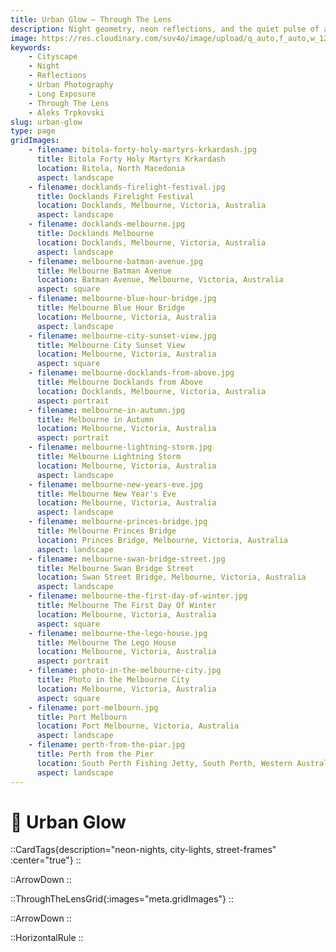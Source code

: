 ```yaml
---
title: Urban Glow — Through The Lens
description: Night geometry, neon reflections, and the quiet pulse of a city after midnight. Full story launching soon.
image: https://res.cloudinary.com/suv4o/image/upload/q_auto,f_auto,w_1200,e_sharpen:100/v1754699122/blog/through-the-lens/www.trpkovski.com_-_the_first_day_of_winter_nokscf
keywords:
    - Cityscape
    - Night
    - Reflections
    - Urban Photography
    - Long Exposure
    - Through The Lens
    - Aleks Trpkovski
slug: urban-glow
type: page
gridImages:
    - filename: bitola-forty-holy-martyrs-krkardash.jpg
      title: Bitola Forty Holy Martyrs Krkardash
      location: Bitola, North Macedonia
      aspect: landscape
    - filename: docklands-firelight-festival.jpg
      title: Docklands Firelight Festival
      location: Docklands, Melbourne, Victoria, Australia
      aspect: landscape
    - filename: docklands-melbourne.jpg
      title: Docklands Melbourne
      location: Docklands, Melbourne, Victoria, Australia
      aspect: landscape
    - filename: melbourne-batman-avenue.jpg
      title: Melbourne Batman Avenue
      location: Batman Avenue, Melbourne, Victoria, Australia
      aspect: square
    - filename: melbourne-blue-hour-bridge.jpg
      title: Melbourne Blue Hour Bridge
      location: Melbourne, Victoria, Australia
      aspect: landscape
    - filename: melbourne-city-sunset-view.jpg
      title: Melbourne City Sunset View
      location: Melbourne, Victoria, Australia
      aspect: square
    - filename: melbourne-docklands-from-above.jpg
      title: Melbourne Docklands from Above
      location: Docklands, Melbourne, Victoria, Australia
      aspect: portrait
    - filename: melbourne-in-autumn.jpg
      title: Melbourne in Autumn
      location: Melbourne, Victoria, Australia
      aspect: portrait
    - filename: melbourne-lightning-storm.jpg
      title: Melbourne Lightning Storm
      location: Melbourne, Victoria, Australia
      aspect: landscape
    - filename: melbourne-new-years-eve.jpg
      title: Melbourne New Year's Eve
      location: Melbourne, Victoria, Australia
      aspect: landscape
    - filename: melbourne-princes-bridge.jpg
      title: Melbourne Princes Bridge
      location: Princes Bridge, Melbourne, Victoria, Australia
      aspect: landscape
    - filename: melbourne-swan-bridge-street.jpg
      title: Melbourne Swan Bridge Street
      location: Swan Street Bridge, Melbourne, Victoria, Australia
      aspect: landscape
    - filename: melbourne-the-first-day-of-winter.jpg
      title: Melbourne The First Day Of Winter
      location: Melbourne, Victoria, Australia
      aspect: square
    - filename: melbourne-the-lego-house.jpg
      title: Melbourne The Lego House
      location: Melbourne, Victoria, Australia
      aspect: portrait
    - filename: photo-in-the-melbourne-city.jpg
      title: Photo in the Melbourne City
      location: Melbourne, Victoria, Australia
      aspect: square
    - filename: port-melbourn.jpg
      title: Port Melbourn
      location: Port Melbourne, Victoria, Australia
      aspect: landscape
    - filename: perth-from-the-piar.jpg
      title: Perth from the Pier
      location: South Perth Fishing Jetty, South Perth, Western Australia
      aspect: landscape
---
```


<h1 class="uppercase font-bold text-2xl sm:text-4xl text-center text-secondary mb-6 flex items-center gap-2 tracking-tight">
  <div class="w-full mt-6">
    🌆 <span>Urban Glow</span>
  </div>
</h1>

::CardTags{description="neon-nights, city-lights, street-frames" :center="true"}
::

<div class="mb-6"></div>

::ArrowDown
::

<div class="mb-8"></div>

::ThroughTheLensGrid{:images="meta.gridImages"}
::

<div class="mb-8"></div>

::ArrowDown
::

<div class="mb-8"></div>

::HorizontalRule
::
